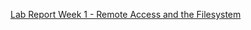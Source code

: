 [Lab Report Week 1 - Remote Access and the Filesystem](https://dante-lafranchi.github.io/cse15l-lab-reports/lab-report-1-week-1.html)
